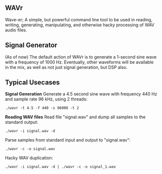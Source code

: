 WAVr
--------------------------

Wave-er; A simple, but powerful command line tool to be used in reading,
writing, generating, manipulating, and otherwise hacky processing of
WAV audio files. 

Signal Generator
--------------------------

(As of now) The default action of WAVr is to generate a 1-second sine wave 
with a frequency of 1000 Hz. Eventually, other waveforms will be available in
the mix, as well as not just signal generation, but DSP also.

Typical Usecases
--------------------------

**Signal Generation**
Generate a 4.5 second sine wave with frequency 440 Hz and sample rate 96 kHz,
using 2 threads:

	./wavr -t 4.5 -f 440 -s 96000 -t 2

**Reading WAV files**
Read file "signal.wav" and dump all samples to the standard output:

	./wavr -i signal.wav -d

Parse samples from standard input and output to "signal.wav":
	
	./wavr -c -o signal.wav

Hacky WAV duplication:
	
	./wavr -i signal.wav -d | ./wavr -c -o signal_1.wav